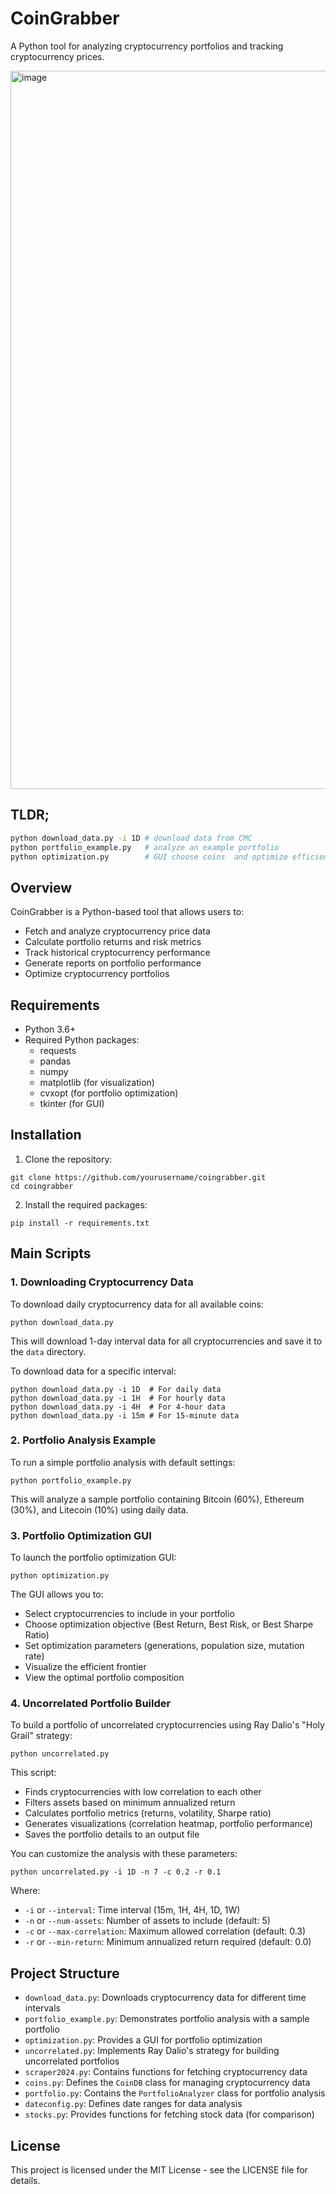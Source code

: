 # CoinGrabber

A Python tool for analyzing cryptocurrency portfolios and tracking cryptocurrency prices.

<img width="1149" alt="image" src="https://github.com/user-attachments/assets/b43e0098-16e6-4a98-b0ae-c6f575c0e31c" />

## TLDR;

```bash
python download_data.py -i 1D # download data from CMC
python portfolio_example.py   # analyze an example portfolio
python optimization.py        # GUI choose coins  and optimize efficieny frontier
```

## Overview

CoinGrabber is a Python-based tool that allows users to:
- Fetch and analyze cryptocurrency price data
- Calculate portfolio returns and risk metrics
- Track historical cryptocurrency performance
- Generate reports on portfolio performance
- Optimize cryptocurrency portfolios

## Requirements

- Python 3.6+
- Required Python packages:
  - requests
  - pandas
  - numpy
  - matplotlib (for visualization)
  - cvxopt (for portfolio optimization)
  - tkinter (for GUI)

## Installation

1. Clone the repository:
```
git clone https://github.com/yourusername/coingrabber.git
cd coingrabber
```

2. Install the required packages:
```
pip install -r requirements.txt
```

## Main Scripts

### 1. Downloading Cryptocurrency Data

To download daily cryptocurrency data for all available coins:

```
python download_data.py
```

This will download 1-day interval data for all cryptocurrencies and save it to the `data` directory.

To download data for a specific interval:

```
python download_data.py -i 1D  # For daily data
python download_data.py -i 1H  # For hourly data
python download_data.py -i 4H  # For 4-hour data
python download_data.py -i 15m # For 15-minute data
```

### 2. Portfolio Analysis Example

To run a simple portfolio analysis with default settings:

```
python portfolio_example.py
```

This will analyze a sample portfolio containing Bitcoin (60%), Ethereum (30%), and Litecoin (10%) using daily data.

### 3. Portfolio Optimization GUI

To launch the portfolio optimization GUI:

```
python optimization.py
```

The GUI allows you to:
- Select cryptocurrencies to include in your portfolio
- Choose optimization objective (Best Return, Best Risk, or Best Sharpe Ratio)
- Set optimization parameters (generations, population size, mutation rate)
- Visualize the efficient frontier
- View the optimal portfolio composition

### 4. Uncorrelated Portfolio Builder

To build a portfolio of uncorrelated cryptocurrencies using Ray Dalio's "Holy Grail" strategy:

```
python uncorrelated.py
```

This script:
- Finds cryptocurrencies with low correlation to each other
- Filters assets based on minimum annualized return
- Calculates portfolio metrics (returns, volatility, Sharpe ratio)
- Generates visualizations (correlation heatmap, portfolio performance)
- Saves the portfolio details to an output file

You can customize the analysis with these parameters:
```
python uncorrelated.py -i 1D -n 7 -c 0.2 -r 0.1
```
Where:
- `-i` or `--interval`: Time interval (15m, 1H, 4H, 1D, 1W)
- `-n` or `--num-assets`: Number of assets to include (default: 5)
- `-c` or `--max-correlation`: Maximum allowed correlation (default: 0.3)
- `-r` or `--min-return`: Minimum annualized return required (default: 0.0)

## Project Structure

- `download_data.py`: Downloads cryptocurrency data for different time intervals
- `portfolio_example.py`: Demonstrates portfolio analysis with a sample portfolio
- `optimization.py`: Provides a GUI for portfolio optimization
- `uncorrelated.py`: Implements Ray Dalio's strategy for building uncorrelated portfolios
- `scraper2024.py`: Contains functions for fetching cryptocurrency data
- `coins.py`: Defines the `CoinDB` class for managing cryptocurrency data
- `portfolio.py`: Contains the `PortfolioAnalyzer` class for portfolio analysis
- `dateconfig.py`: Defines date ranges for data analysis
- `stocks.py`: Provides functions for fetching stock data (for comparison)

## License

This project is licensed under the MIT License - see the LICENSE file for details.
